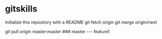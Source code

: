 # gitskills
Initialize this repository with a README
git fetch origin
git merge origin/next

git pull origin master:master ### master --- feature1
